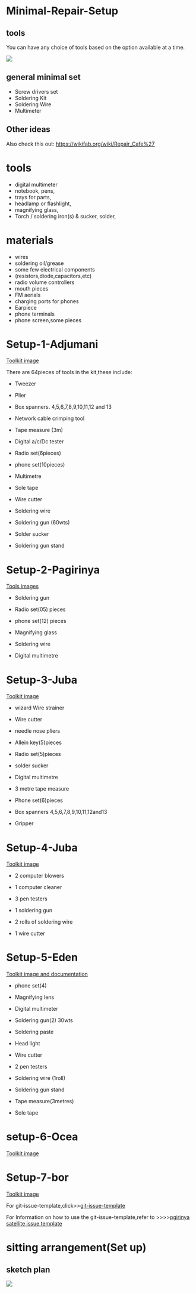 # Minimal-Repair-Setup
## tools
You can have any choice of tools based on the option available at a time.

![](IMG_20220514_035228_725.jpg)

## general minimal set
- Screw drivers set
- Soldering Kit
- Soldering Wire
- Multimeter

## Other ideas
Also check this out: https://wikifab.org/wiki/Repair_Cafe%27

# tools

- digital multimeter
- notebook, pens,
- trays for parts,
- headlamp or flashlight,
- magnifying glass,
- Torch / soldering iron(s) & sucker, solder,

# materials
- wires
- soldering oil/grease
- some few electrical components
- (resistors,diode,capacitors,etc)
- radio volume controllers
- mouth pieces
- FM aerials
- charging ports for phones
- Earpiece
- phone terminals
- phone screen,some pieces


 # Setup-1-Adjumani

[Toolkit image](Setup-1-Adjumani/)

There are 64pieces of tools in the kit,these include:

- Tweezer

- Plier

- Box spanners. 4,5,6,7,8,9,10,11,12 and 13

- Network cable crimping tool

- Tape measure (3m)

- Digital a/c/Dc tester

- Radio set(6pieces)

- phone set(10pieces)

- Multimetre

- Sole tape

- Wire cutter

- Soldering wire

- Soldering gun (60wts)

- Solder sucker

- Soldering gun stand
  
# Setup-2-Pagirinya

[Tools images](Setup-2-Pagirinya/)


- Soldering gun

- Radio set(05) pieces

- phone set(12) pieces

- Magnifying glass

- Soldering wire

- Digital multimetre

# Setup-3-Juba

[Toolkit image](Setup-3-Juba/)

- wizard Wire strainer

- Wire cutter

- needle nose pliers

- Allein key(5)pieces

- Radio set(5)pieces

- solder sucker

- Digital multimetre

- 3 metre tape measure

- Phone set(6)pieces

- Box spanners 4,5,6,7,8,9,10,11,12and13

- Gripper

# Setup-4-Juba

[Toolkit image](Setup-4-Juba/)

- 2 computer blowers

- 1 computer cleaner

- 3 pen testers

- 1 soldering gun

- 2 rolls of soldering wire

- 1 wire cutter

# Setup-5-Eden

[Toolkit image and documentation](Setup-5-Eden)

- phone set(4)

- Magnifying lens 

- Digital multimeter

- Soldering gun(2) 30wts

- Soldering paste

- Head light

- Wire cutter

- 2 pen testers

- Soldering wire (1roll)

- Soldering gun stand

- Tape measure(3metres)

- Sole tape
# setup-6-Ocea

[Toolkit image](Setup-6-Ocea/Setup-6.jpg)

# Setup-7-bor

[Toolkit image](Setup-6-Ocea/Setup-6.jpg)

For git-issue-template,click>>[git-issue-template](.github/ISSUE_TEMPLATE/)

For Information on how to use the git-issue-template,refer to >>>>[pgirinya satellite issue template](Minimal-Repair-Setup/issues/15#)

# sitting arrangement(Set up)
## sketch plan

![](IMG_20220514_034739_433.jpg)














